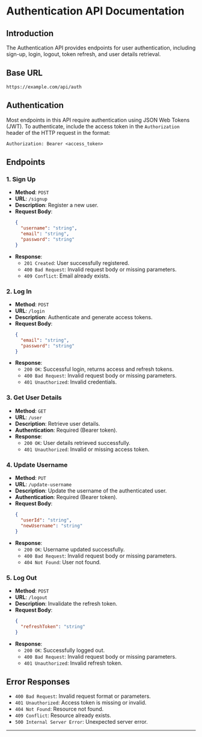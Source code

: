 
# Authentication API Documentation

## Introduction
The Authentication API provides endpoints for user authentication, including sign-up, login, logout, token refresh, and user details retrieval.

## Base URL
```
https://example.com/api/auth
```

## Authentication
Most endpoints in this API require authentication using JSON Web Tokens (JWT). To authenticate, include the access token in the `Authorization` header of the HTTP request in the format:
```
Authorization: Bearer <access_token>
```

## Endpoints

### 1. Sign Up
- **Method**: `POST`
- **URL**: `/signup`
- **Description**: Register a new user.
- **Request Body**:
  ```json
  {
    "username": "string",
    "email": "string",
    "password": "string"
  }
  ```
- **Response**:
  - `201 Created`: User successfully registered.
  - `400 Bad Request`: Invalid request body or missing parameters.
  - `409 Conflict`: Email already exists.

### 2. Log In
- **Method**: `POST`
- **URL**: `/login`
- **Description**: Authenticate and generate access tokens.
- **Request Body**:
  ```json
  {
    "email": "string",
    "password": "string"
  }
  ```
- **Response**:
  - `200 OK`: Successful login, returns access and refresh tokens.
  - `400 Bad Request`: Invalid request body or missing parameters.
  - `401 Unauthorized`: Invalid credentials.

### 3. Get User Details
- **Method**: `GET`
- **URL**: `/user`
- **Description**: Retrieve user details.
- **Authentication**: Required (Bearer token).
- **Response**:
  - `200 OK`: User details retrieved successfully.
  - `401 Unauthorized`: Invalid or missing access token.

### 4. Update Username
- **Method**: `PUT`
- **URL**: `/update-username`
- **Description**: Update the username of the authenticated user.
- **Authentication**: Required (Bearer token).
- **Request Body**:
  ```json
  {
    "userId": "string",
    "newUsername": "string"
  }
  ```
- **Response**:
  - `200 OK`: Username updated successfully.
  - `400 Bad Request`: Invalid request body or missing parameters.
  - `404 Not Found`: User not found.

### 5. Log Out
- **Method**: `POST`
- **URL**: `/logout`
- **Description**: Invalidate the refresh token.
- **Request Body**:
  ```json
  {
    "refreshToken": "string"
  }
  ```
- **Response**:
  - `200 OK`: Successfully logged out.
  - `400 Bad Request`: Invalid request body or missing parameters.
  - `401 Unauthorized`: Invalid refresh token.

## Error Responses
- `400 Bad Request`: Invalid request format or parameters.
- `401 Unauthorized`: Access token is missing or invalid.
- `404 Not Found`: Resource not found.
- `409 Conflict`: Resource already exists.
- `500 Internal Server Error`: Unexpected server error.

---
